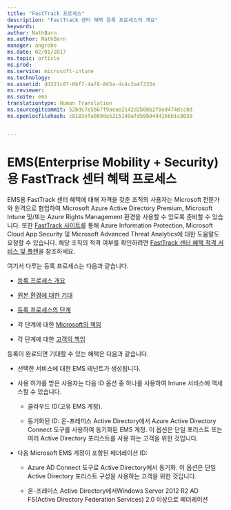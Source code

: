 ```yaml
---
title: "FastTrack 프로세스"
description: "FastTrack 센터 혜택 등록 프로세스의 개요"
keywords: 
author: NathBarn
ms.author: NathBarn
manager: angrobe
ms.date: 02/01/2017
ms.topic: article
ms.prod: 
ms.service: microsoft-intune
ms.technology: 
ms.assetid: dd221c87-6bf7-4af8-845a-dc4c3a4f2334
ms.reviewer: 
ms.suite: ems
translationtype: Human Translation
ms.sourcegitcommit: 52bdc7e5b67f9aeae2142d2b8bb2f8ed474dcc8d
ms.openlocfilehash: c8183efa009da5215149afdb9b94d4166b1c8030


---
```


# <a name="fasttrack-center-benefit-process-for-enterprise-mobility--security-ems"></a>EMS(Enterprise Mobility + Security)용 FastTrack 센터 혜택 프로세스
EMS용 FastTrack 센터 혜택에 대해 자격을 갖춘 조직의 사용자는 Microsoft 전문가와 원격으로 협업하여 Microsoft Azure Active Directory Premium, Microsoft Intune 및/또는 Azure Rights Management 환경을 사용할 수 있도록 준비할 수 있습니다. 또한 [FastTrack 사이트](http://fasttrack.microsoft.com/ems)를 통해 Azure Information Protection, Microsoft Cloud App Security 및 Microsoft Advanced Threat Analytics에 대한 도움말도 요청할 수 있습니다. 해당 조직의 적격 여부를 확인하려면 [FastTrack 센터 혜택 적격 서비스 및 플랜](fasttrack-center-benefit-for-enterprise-mobility-suite-ems.md)을 참조하세요.


여기서 다루는 등록 프로세스는 다음과 같습니다.

-   [등록 프로세스 개요](fasttrack-center-benefit-process-for-ems-overview.md)

-   [원본 환경에 대한 기대](fasttrack-center-benefit-process-for-ems-environment-expectations.md)

-   [등록 프로세스의 단계](fasttrack-center-benefit-process-for-ems-phases.md)

-   각 단계에 대한 [Microsoft의 책임](fasttrack-center-benefit-process-for-ems-microsoft-responsibilities.md)

-   각 단계에 대한 [고객의 책임](fasttrack-center-benefit-process-for-ems-your-responsibilities.md)

등록이 완료되면 기대할 수 있는 혜택은 다음과 같습니다.

-   선택한 서비스에 대한 EMS 테넌트가 생성됩니다.

-   사용 허가를 받은 사용자는 다음 ID 옵션 중 하나를 사용하여 Intune 서비스에 액세스할 수 있습니다.

    -   클라우드 ID(고유 EMS 계정).

    -   동기화된 ID: 온-프레미스 Active Directory에서 Azure Active Directory Connect 도구를 사용하여 동기화된 EMS 계정. 이 옵션은 단일 포리스트 또는 여러 Active Directory 포리스트를 사용 하는 고객을 위한 것입니다.

-   다음 Microsoft EMS 계정이 포함된 페더레이션 ID:

    -   Azure AD Connect 도구로 Active Directory에서 동기화. 이 옵션은 단일 Active Directory 포리스트 구성을 사용하는 고객을 위한 것입니다.

    -   온-프레미스 Active Directory에서Windows Server 2012 R2 AD FS(Active Directory Federation Services) 2.0 이상으로 페더레이션



<!--HONumber=Dec16_HO2-->


